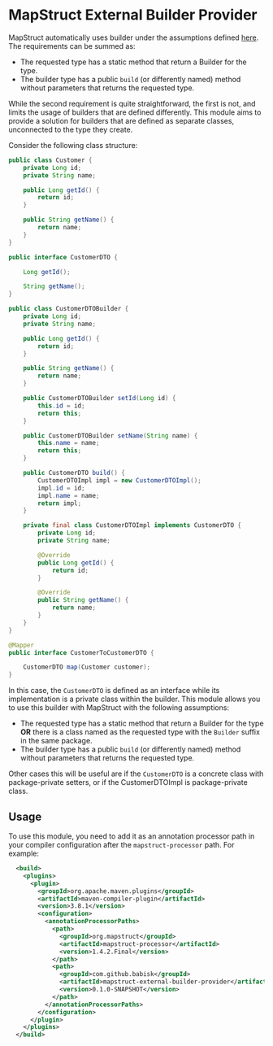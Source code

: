 # MapStruct External Builder Provider

MapStruct automatically uses builder under the assumptions defined
[here](https://mapstruct.org/documentation/stable/reference/html/#mapping-with-builders). The
requirements can be summed as:

* The requested type has a static method that return a Builder for the type.
* The builder type has a public `build` (or differently named) method without parameters that
  returns the requested type.

While the second requirement is quite straightforward, the first is not, and limits the usage of
builders that are defined differently. This module aims to provide a solution for builders that are
defined as separate classes, unconnected to the type they create.

Consider the following class structure:

```java
public class Customer {
    private Long id;
    private String name;

    public Long getId() {
        return id;
    }

    public String getName() {
        return name;
    }
}
```

```java
public interface CustomerDTO {

    Long getId();

    String getName();
}
```

```java
public class CustomerDTOBuilder {
    private Long id;
    private String name;

    public Long getId() {
        return id;
    }

    public String getName() {
        return name;
    }

    public CustomerDTOBuilder setId(Long id) {
        this.id = id;
        return this;
    }

    public CustomerDTOBuilder setName(String name) {
        this.name = name;
        return this;
    }

    public CustomerDTO build() {
        CustomerDTOImpl impl = new CustomerDTOImpl();
        impl.id = id;
        impl.name = name;
        return impl;
    }

    private final class CustomerDTOImpl implements CustomerDTO {
        private Long id;
        private String name;

        @Override
        public Long getId() {
            return id;
        }

        @Override
        public String getName() {
            return name;
        }
    }
}
```

```java
@Mapper
public interface CustomerToCustomerDTO {

    CustomerDTO map(Customer customer);
}
```

In this case, the `CustomerDTO` is defined as an interface while its implementation is a private
class within the builder. This module allows you to use this builder with MapStruct with the
following assumptions:

* The requested type has a static method that return a Builder for the type **OR** there is a class
  named as the requested type with the `Builder` suffix in the same package.
* The builder type has a public `build` (or differently named) method without parameters that
  returns the requested type.
  
Other cases this will be useful are if the `CustomerDTO` is a concrete class with package-private
setters, or if the CustomerDTOImpl is package-private class.

## Usage

To use this module, you need to add it as an annotation processor path in your compiler
configuration after the `mapstruct-processor` path. For example:

```xml
  <build>
    <plugins>
      <plugin>
        <groupId>org.apache.maven.plugins</groupId>
        <artifactId>maven-compiler-plugin</artifactId>
        <version>3.8.1</version>
        <configuration>
          <annotationProcessorPaths>
            <path>
              <groupId>org.mapstruct</groupId>
              <artifactId>mapstruct-processor</artifactId>
              <version>1.4.2.Final</version>
            </path>
            <path>
              <groupId>com.github.babisk</groupId>
              <artifactId>mapstruct-external-builder-provider</artifactId>
              <version>0.1.0-SNAPSHOT</version>
            </path>
          </annotationProcessorPaths>
        </configuration>
      </plugin>
    </plugins>
  </build>
```